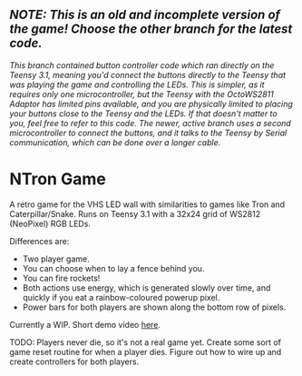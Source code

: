 ## *NOTE: This is an old and incomplete version of the game! Choose the other branch for the latest code.*
*This branch contained button controller code which ran directly on the Teensy 3.1, meaning you'd connect the buttons directly to the Teensy that was playing the game and controlling the LEDs. This is simpler, as it requires only one microcontroller, but the Teensy with the OctoWS2811 Adaptor has limited pins available, and you are physically limited to placing your buttons close to the Teensy and the LEDs. If that doesn't matter to you, feel free to refer to this code. The newer, active branch uses a second microcontroller to connect the buttons, and it talks to the Teensy by Serial communication, which can be done over a longer cable.*

# NTron Game

A retro game for the VHS LED wall with similarities to games like Tron and Caterpillar/Snake. Runs on Teensy 3.1 with a 32x24
grid of WS2812 (NeoPixel) RGB LEDs.

Differences are:
* Two player game.
* You can choose when to lay a fence behind you.
* You can fire rockets!
* Both actions use energy, which is generated slowly over time, and quickly if you eat a rainbow-coloured powerup pixel.
* Power bars for both players are shown along the bottom row of pixels.

Currently a WIP. Short demo video [here](https://www.youtube.com/watch?v=VNycczbwMuM).

TODO:
Players never die, so it's not a real game yet.
Create some sort of game reset routine for when a player dies.
Figure out how to wire up and create controllers for both players.
